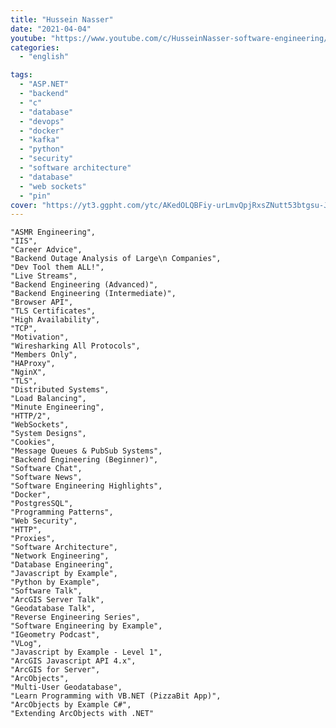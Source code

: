 ```yaml
---
title: "Hussein Nasser"
date: "2021-04-04"
youtube: "https://www.youtube.com/c/HusseinNasser-software-engineering/videos"
categories:
  - "english"

tags:
  - "ASP.NET"
  - "backend"
  - "c"
  - "database"
  - "devops"
  - "docker"
  - "kafka"
  - "python"
  - "security"
  - "software architecture"
  - "database"
  - "web sockets"
  - "pin"
cover: "https://yt3.ggpht.com/ytc/AKedOLQBFiy-urLmvQpjRxsZNutt53btgsu-JMTpMdojQQ=s88-c-k-c0x00ffffff-no-rj"
---
```



    "ASMR Engineering",
    "IIS",
    "Career Advice",
    "Backend Outage Analysis of Large\n Companies",
    "Dev Tool them ALL!",
    "Live Streams",
    "Backend Engineering (Advanced)",
    "Backend Engineering (Intermediate)",
    "Browser API",
    "TLS Certificates",
    "High Availability",
    "TCP",
    "Motivation",
    "Wiresharking All Protocols",
    "Members Only",
    "HAProxy",
    "NginX",
    "TLS",
    "Distributed Systems",
    "Load Balancing",
    "Minute Engineering",
    "HTTP/2",
    "WebSockets",
    "System Designs",
    "Cookies",
    "Message Queues & PubSub Systems",
    "Backend Engineering (Beginner)",
    "Software Chat",
    "Software News",
    "Software Engineering Highlights",
    "Docker",
    "PostgresSQL",
    "Programming Patterns",
    "Web Security",
    "HTTP",
    "Proxies",
    "Software Architecture",
    "Network Engineering",
    "Database Engineering",
    "Javascript by Example",
    "Python by Example",
    "Software Talk",
    "ArcGIS Server Talk",
    "Geodatabase Talk",
    "Reverse Engineering Series",
    "Software Engineering by Example",
    "IGeometry Podcast",
    "VLog",
    "Javascript by Example - Level 1",
    "ArcGIS Javascript API 4.x",
    "ArcGIS for Server",
    "ArcObjects",
    "Multi-User Geodatabase",
    "Learn Programming with VB.NET (PizzaBit App)",
    "ArcObjects by Example C#",
    "Extending ArcObjects with .NET"